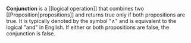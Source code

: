 **Conjunction** is a [[logical operation]] that combines two [[Proposition|propositions]] and returns true only if both propositions are true. It is typically denoted by the symbol "∧" and is equivalent to the logical "and" in English. If either or both propositions are false, the conjunction is false.